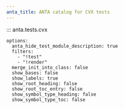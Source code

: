 ```yaml
---
anta_title: ANTA catalog for CVX tests
---
```


<!--
  ~ Copyright (c) 2023-2025 Arista Networks, Inc.
  ~ Use of this source code is governed by the Apache License 2.0
  ~ that can be found in the LICENSE file.
  -->

::: anta.tests.cvx

    options:
      anta_hide_test_module_description: true
      filters:
        - "!test"
        - "!render"
      merge_init_into_class: false
      show_bases: false
      show_labels: true
      show_root_heading: false
      show_root_toc_entry: false
      show_symbol_type_heading: false
      show_symbol_type_toc: false
